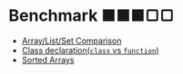 # Benchmark ■■■▢▢

* [Array/List/Set Comparison](https://github.com/dnbard/benchmark/blob/master/docs/array.md)
* [Class declaration(`class` vs `function`)](https://github.com/dnbard/benchmark/blob/master/docs/class-vs-function.md)
* [Sorted Arrays](https://github.com/dnbard/benchmark/blob/master/docs/sorted-array.md)
